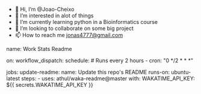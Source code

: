 - 👋 Hi, I’m @Joao-Cheixo 
- 👀 I’m interested in alot of things
- 🌱 I’m currently learning python in a Bioinformatics course
- 💞️ I’m looking to collaborate on some big project
- 📫 How to reach me jonas4777@gmail.com

<!---
Joao-Cheixo/Joao-Cheixo is a ✨ special ✨ repository because its `README.md` (this file) appears on your GitHub profile.
You can click the Preview link to take a look at your changes.
--->
name: Work Stats Readme

on:
  workflow_dispatch:
  schedule:
    # Runs every 2 hours
    - cron: "0 */2 * * *"

jobs:
  update-readme:
    name: Update this repo's README
    runs-on: ubuntu-latest
    steps:
      - uses: athul/waka-readme@master
        with:
          WAKATIME_API_KEY: ${{ secrets.WAKATIME_API_KEY }}
